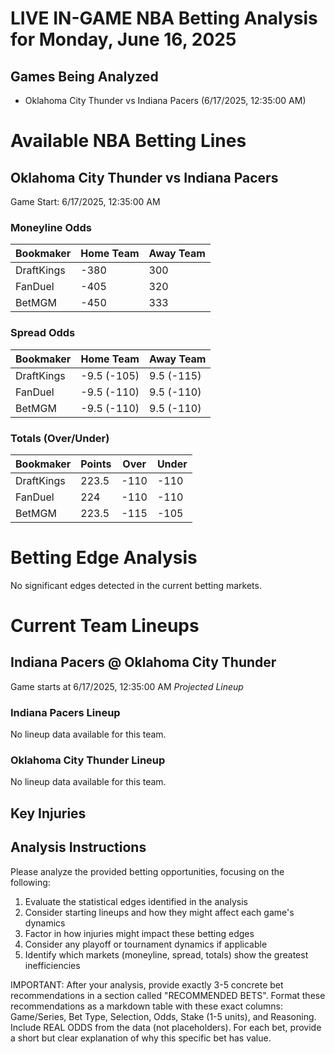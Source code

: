 # LIVE IN-GAME NBA Betting Analysis for Monday, June 16, 2025

## Games Being Analyzed

- Oklahoma City Thunder vs Indiana Pacers (6/17/2025, 12:35:00 AM)

# Available NBA Betting Lines

## Oklahoma City Thunder vs Indiana Pacers
Game Start: 6/17/2025, 12:35:00 AM

### Moneyline Odds
| Bookmaker | Home Team | Away Team |
|-----------|-----------|----------|
| DraftKings | -380 | 300 |
| FanDuel | -405 | 320 |
| BetMGM | -450 | 333 |

### Spread Odds
| Bookmaker | Home Team | Away Team |
|-----------|-----------|----------|
| DraftKings | -9.5 (-105) | 9.5 (-115) |
| FanDuel | -9.5 (-110) | 9.5 (-110) |
| BetMGM | -9.5 (-110) | 9.5 (-110) |

### Totals (Over/Under)
| Bookmaker | Points | Over | Under |
|-----------|--------|------|-------|
| DraftKings | 223.5 | -110 | -110 |
| FanDuel | 224 | -110 | -110 |
| BetMGM | 223.5 | -115 | -105 |


# Betting Edge Analysis

No significant edges detected in the current betting markets.

# Current Team Lineups

## Indiana Pacers @ Oklahoma City Thunder
Game starts at 6/17/2025, 12:35:00 AM
*Projected Lineup*

### Indiana Pacers Lineup
No lineup data available for this team.

### Oklahoma City Thunder Lineup
No lineup data available for this team.



## Key Injuries


## Analysis Instructions

Please analyze the provided betting opportunities, focusing on the following:

1. Evaluate the statistical edges identified in the analysis
2. Consider starting lineups and how they might affect each game's dynamics
3. Factor in how injuries might impact these betting edges
4. Consider any playoff or tournament dynamics if applicable
5. Identify which markets (moneyline, spread, totals) show the greatest inefficiencies

IMPORTANT: After your analysis, provide exactly 3-5 concrete bet recommendations in a section called "RECOMMENDED BETS". Format these recommendations as a markdown table with these exact columns: Game/Series, Bet Type, Selection, Odds, Stake (1-5 units), and Reasoning. Include REAL ODDS from the data (not placeholders). For each bet, provide a short but clear explanation of why this specific bet has value.